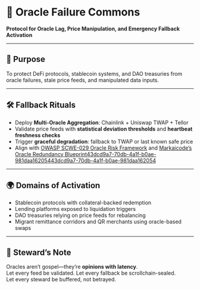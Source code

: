 # 📜 Oracle Failure Commons  
**Protocol for Oracle Lag, Price Manipulation, and Emergency Fallback Activation**

---

## 🎯 Purpose  
To protect DeFi protocols, stablecoin systems, and DAO treasuries from oracle failures, stale price feeds, and manipulated data inputs.

---

## 🛠️ Fallback Rituals  
- Deploy **Multi-Oracle Aggregation**: Chainlink + Uniswap TWAP + Tellor  
- Validate price feeds with **statistical deviation thresholds** and **heartbeat freshness checks**  
- Trigger **graceful degradation**: fallback to TWAP or last known safe price  
- Align with [OWASP SCWE-029 Oracle Risk Framework](https://scs.owasp.org/SCWE/SCSVS-ORACLE/SCWE-029/) and [Markaicode’s Oracle Redundancy Blueprint](https://markaicode.com/stablecoin-oracle-redundancy-multiple-price-feeds/)[43dcd9a7-70db-4a1f-b0ae-981daa162054](https://scs.owasp.org/SCWE/SCSVS-ORACLE/SCWE-029/?citationMarker=43dcd9a7-70db-4a1f-b0ae-981daa162054 "1")[43dcd9a7-70db-4a1f-b0ae-981daa162054](https://markaicode.com/stablecoin-oracle-redundancy-multiple-price-feeds/?citationMarker=43dcd9a7-70db-4a1f-b0ae-981daa162054 "2")

---

## 🌍 Domains of Activation  
- Stablecoin protocols with collateral-backed redemption  
- Lending platforms exposed to liquidation triggers  
- DAO treasuries relying on price feeds for rebalancing  
- Migrant remittance corridors and QR merchants using oracle-based swaps

---

## 🧠 Steward’s Note  
Oracles aren’t gospel—they’re **opinions with latency**.  
Let every feed be validated. Let every fallback be scrollchain-sealed.  
Let every steward be buffered, not betrayed.
